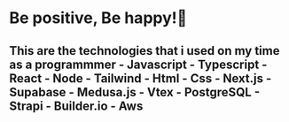 
<h1 align="start">Be positive, Be happy!🌱</h1>
<h2>This are the technologies that i used on my time as a programmmer
- Javascript
- Typescript
- React
- Node
- Tailwind
- Html
- Css
- Next.js
- Supabase
- Medusa.js
- Vtex
- PostgreSQL
- Strapi
- Builder.io
- Aws
 </h2>
